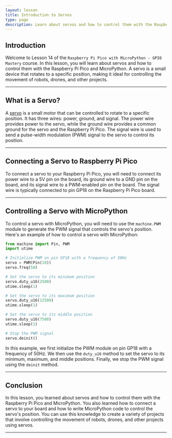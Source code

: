 ```yaml
---
layout: lesson
title: Introduction to Servos
type: page
description: Learn about servos and how to control them with the Raspberry Pi Pico and MicroPython.
---
```


## Introduction

Welcome to Lesson 14 of the `Raspberry Pi Pico with MicroPython - GPIO Mastery` course. In this lesson, you will learn about servos and how to control them with the Raspberry Pi Pico and MicroPython. A servo is a small device that rotates to a specific position, making it ideal for controlling the movement of robots, drones, and other projects.

---

## What is a Servo?

A [servo](/resources/how_it_works/servos) is a small motor that can be controlled to rotate to a specific position. It has three wires: power, ground, and signal. The power wire provides power to the servo, while the ground wire provides a common ground for the servo and the Raspberry Pi Pico. The signal wire is used to send a pulse-width modulation (PWM) signal to the servo to control its position.

---

## Connecting a Servo to Raspberry Pi Pico

To connect a servo to your Raspberry Pi Pico, you will need to connect its power wire to a 5V pin on the board, its ground wire to a GND pin on the board, and its signal wire to a PWM-enabled pin on the board. The signal wire is typically connected to pin GP18 on the Raspberry Pi Pico board.

---

## Controlling a Servo with MicroPython

To control a servo with MicroPython, you will need to use the `machine.PWM` module to generate the PWM signal that controls the servo's position. Here's an example of how to control a servo with MicroPython:

```python
from machine import Pin, PWM
import utime

# Initialize PWM on pin GP18 with a frequency of 50Hz
servo = PWM(Pin(18))
servo.freq(50)

# Set the servo to its minimum position
servo.duty_u16(2500)
utime.sleep(1)

# Set the servo to its maximum position
servo.duty_u16(12500)
utime.sleep(1)

# Set the servo to its middle position
servo.duty_u16(7500)
utime.sleep(1)

# Stop the PWM signal
servo.deinit()
```

In this example, we first initialize the PWM module on pin GP18 with a frequency of 50Hz. We then use the `duty_u16` method to set the servo to its minimum, maximum, and middle positions. Finally, we stop the PWM signal using the `deinit` method.

---

## Conclusion

In this lesson, you learned about servos and how to control them with the Raspberry Pi Pico and MicroPython. You also learned how to connect a servo to your board and how to write MicroPython code to control the servo's position. You can use this knowledge to create a variety of projects that involve controlling the movement of robots, drones, and other projects using servos.

---
